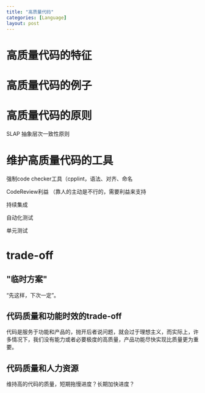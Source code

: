 ```yaml
---
title: "高质量代码"
categories: [Language]
layout: post
---
```


# 高质量代码的特征





# 高质量代码的例子



# 高质量代码的原则

SLAP 抽象层次一致性原则


# 维护高质量代码的工具

强制code checker工具（cpplint，语法、对齐、命名

CodeReview利益 （靠人的主动是不行的，需要利益来支持

持续集成

自动化测试

单元测试


# trade-off

## "临时方案"

“先这样，下次一定”。

## 代码质量和功能时效的trade-off

代码是服务于功能和产品的，抛开后者说问题，就会过于理想主义，而实际上，许多情况下，我们没有能力或者必要极度的高质量，产品功能尽快实现比质量更为重要。

## 代码质量和人力资源

维持高的代码的质量，短期拖慢进度？长期加快进度？
